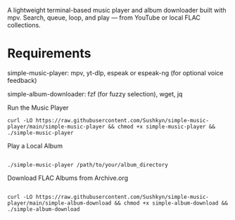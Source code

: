 A lightweight terminal-based music player and album downloader built with mpv.
Search, queue, loop, and play — from YouTube or local FLAC collections.

# Requirements
simple-music-player:
mpv, yt-dlp, espeak or espeak-ng (for optional voice feedback)

simple-album-downloader:
fzf (for fuzzy selection), wget, jq

    
Run the Music Player
```
curl -LO https://raw.githubusercontent.com/Sushkyn/simple-music-player/main/simple-music-player && chmod +x simple-music-player && ./simple-music-player

```
Play a Local Album
```

./simple-music-player /path/to/your/album_directory

```
 Download FLAC Albums from Archive.org
```

curl -LO https://raw.githubusercontent.com/Sushkyn/simple-music-player/main/simple-album-download && chmod +x simple-album-download && ./simple-album-download

```
